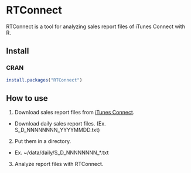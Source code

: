 RTConnect
=========
RTConnect is a tool for analyzing sales report files of iTunes Connect with R.

Install
-------
### CRAN ###
```r
install.packages("RTConnect")
```

How to use
----------
1. Download sales report files from [iTunes Connect](https://itunesconnect.apple.com/WebObjects/).
  * Download daily sales report files. (Ex. S_D_NNNNNNNN_YYYYMMDD.txt)
2. Put them in a directory.
  * Ex. ~/data/daily/S_D_NNNNNNNN_*.txt
3. Analyze report files with RTConnect.

